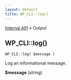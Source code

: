 ```yaml
---
layout: default
title: WP_CLI::log()
---
```


<a href="/docs/internal-api/">Internal API</a> &raquo; Output

## WP_CLI::log()

    WP_CLI::log( $message )

Log an informational message.

<div>
<strong>$message</strong> (string) <br />
</div>


